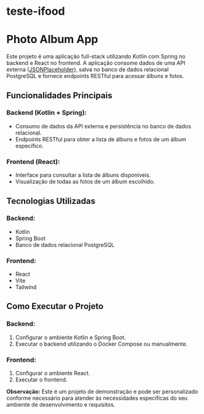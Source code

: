 # teste-ifood

# Photo Album App

Este projeto é uma aplicação full-stack utilizando Kotlin com Spring no backend e React no frontend. A aplicação consome dados de uma API externa ([JSONPlaceholder](https://jsonplaceholder.typicode.com/photos)), salva no banco de dados relacional PostgreSQL e fornece endpoints RESTful para acessar álbuns e fotos.

## Funcionalidades Principais

### Backend (Kotlin + Spring):

- Consumo de dados da API externa e persistência no banco de dados relacional.
- Endpoints RESTful para obter a lista de álbuns e fotos de um álbum específico.

### Frontend (React):

- Interface para consultar a lista de álbuns disponíveis.
- Visualização de todas as fotos de um álbum escolhido.

## Tecnologias Utilizadas

### Backend:

- Kotlin
- Spring Boot
- Banco de dados relacional PostgreSQL

### Frontend:

- React
- Vite
- Tailwind

## Como Executar o Projeto

### Backend:

1. Configurar o ambiente Kotlin e Spring Boot.
2. Executar o backend utilizando o Docker Compose ou manualmente.

### Frontend:

1. Configurar o ambiente React.
2. Executar o frontend.

**Observação:** Este é um projeto de demonstração e pode ser personalizado conforme necessário para atender às necessidades específicas do seu ambiente de desenvolvimento e requisitos.

